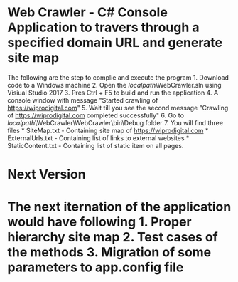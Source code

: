 Web Crawler - C# Console Application to travers through a specified domain URL and generate site map
======================================================================================================
The following are the step to complie and execute the program
	1. Download code to a Windows machine 
	2. Open the *localpath*\WebCrawler.sln using Visiual Studio 2017
	3. Pres Ctrl + F5 to build and run the application
	4. A console window with message "Started crawling of https://wiprodigital.com"
	5. Wait till you see the second message "Crawling of https://wiprodigital.com completed successfully"
	6. Go to *localpath*\WebCrawler\WebCrawler\bin\Debug folder
	7. You will find three files
		* SiteMap.txt - Containing site map of https://wiprodigital.com
		* ExternalUrls.txt - Containing list of links to external websites
		* StaticContent.txt - Containing list of static item on all pages.
	
Next Version
======================================================================================================
The next iternation of the application would have following 
	1. Proper hierarchy site map
	2. Test cases of the methods
	3. Migration of some parameters to app.config file
======================================================================================================
